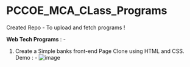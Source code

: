 # PCCOE_MCA_CLass_Programs
Created Repo - To upload and fetch programs !

**Web Tech Programs** : - 

1. Create a Simple banks front-end Page Clone using HTML and CSS.
Demo : - ![image](https://github.com/Drimeshpendam/PCCOE_MCA_CLass_Programs/assets/69688465/bb61dec9-4d8a-481a-b53b-7820021422ea)
